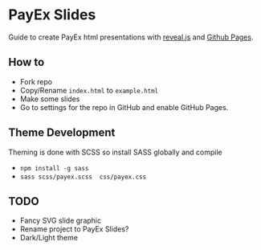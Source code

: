 # PayEx Slides
Guide to create PayEx html presentations with [reveal.js](https://github.com/hakimel/reveal.js) and [Github Pages](https://pages.github.com/).

## How to
-  Fork repo
-  Copy/Rename `index.html` to `example.html`
-  Make some slides
-  Go to settings for the repo in GitHub and enable GitHub Pages.

## Theme Development
Theming is done with SCSS so install SASS globally and compile
- `npm install -g sass`
- `sass scss/payex.scss  css/payex.css`

## TODO
- Fancy SVG slide graphic
- Rename project to PayEx Slides?
- Dark/Light theme
  